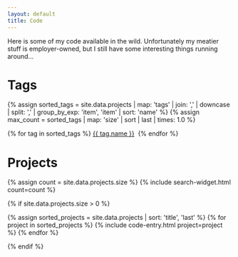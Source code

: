 ```yaml
---
layout: default
title: Code
---
```


Here is some of my code available in the wild. Unfortunately my meatier stuff is employer-owned, but I still have some interesting things running around...

# Tags

{% assign sorted_tags = site.data.projects | map: 'tags' | join: ',' | downcase | split: ',' | group_by_exp: 'item', 'item' | sort: 'name' %}
{% assign max_count = sorted_tags | map: 'size' | sort | last | times: 1.0 %}
<p class='tag-cloud'>
{% for tag in sorted_tags %}
<a href='#{{ tag.name }}' class='tag tag-size-{{ tag.size | divided_by: max_count | times: 7 | round }}'>{{ tag.name }}</a>&nbsp;
{% endfor %}
</p>

# Projects

{% assign count = site.data.projects.size %}
{% include search-widget.html count=count %}

{% if site.data.projects.size > 0 %}
<dl>
{% assign sorted_projects = site.data.projects | sort: 'title', 'last' %}
{% for project in sorted_projects %}
  {% include code-entry.html project=project %}
{% endfor %}
</dl>
{% endif %}